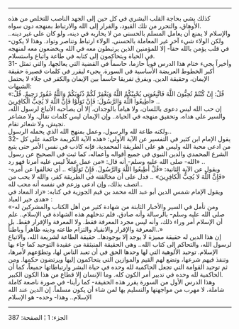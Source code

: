 ------------------------------------------------------------------------

كذلك يشي بحاجة القلب البشري في كل حين إلى الجهد الناصب للتخلص من هذه
الأوهاق، والتحرر من تلك القيود، والفرار إلى الله والارتباط بمنهجه دون
سواه.  
والإسلام لا يمنع أن يعامل المسلم بالحسنى من لا يحاربه في دينه، ولو كان
على غير دينه.. ولكن الولاء شيء آخر غير المعاملة بالحسنى. الولاء ارتباط
وتناصر وتواد. وهذا لا يكون- في قلب يؤمن بالله حقاً- إلا للمؤمنين الذين
يرتبطون معه في الله ويخضعون معه لمنهجه في الحياة ويتحاكمون إلى كتابه في
طاعة واتباع واستسلام.  
31- وأخيراً يجيء ختام هذا الدرس قوياً حازما، حاسماً في القضية التي يعالجها،
والتي تمثل أكبر الخطوط العريضة الأساسية في السورة. يجيء ليقرر في كلمات
قصيرة حقيقة الإيمان، وحقيقة الدين. ويفرق تفريقا حاسماً بين الإيمان والكفر
في جلاء لا يحتمل الشبهات:  
«قُلْ: إِنْ كُنْتُمْ تُحِبُّونَ اللَّهَ فَاتَّبِعُونِي يُحْبِبْكُمُ اللَّهُ وَيَغْفِرْ لَكُمْ ذُنُوبَكُمْ وَاللَّهُ غَفُورٌ
رَحِيمٌ. قُلْ: أَطِيعُوا اللَّهَ وَالرَّسُولَ: فَإِنْ تَوَلَّوْا فَإِنَّ اللَّهَ لا يُحِبُّ الْكافِرِينَ» ..  
إن حب الله ليس دعوى باللسان، ولا هياماً بالوجدان، إلا أن يصاحبه الأتباع
لرسول الله، والسير على هداه، وتحقيق منهجه في الحياة.. وإن الإيمان ليس
كلمات تقال، ولا مشاعر تجيش، ولا شعائر تقام.  
ولكنه طاعة لله والرسول، وعمل بمنهج الله الذي يحمله الرسول..  
32- يقول الإمام ابن كثير في التفسير عن الآية الأولى: «هذه الآية الكريمة
حاكمة على كل من ادعى محبة الله وليس هو على الطريقة المحمدية. فإنه كاذب
في نفس الأمر حتى يتبع الشرع المحمدي والدين النبوي في جميع أقواله
وأعماله، كما ثبت في الصحيح عن رسول الله- صلى الله عليه وسلم- أنه قال:
«من عمل عملاً ليس عليه أمرنا فهو رد» ..  
ويقول عن الآية الثانية: «قُلْ أَطِيعُوا اللَّهَ وَالرَّسُولَ. فَإِنْ تَوَلَّوْا» .. أي
تخالفوا عن أمره- «فَإِنَّ اللَّهَ لا يُحِبُّ الْكافِرِينَ» .. فدل على أن مخالفته في
الطريقة كفر، والله لا يحب من اتصف بذلك، وإن ادعى وزعم في نفسه أنه محب
لله..  
ويقول الإمام شمس الدين أبو عبد الله محمد بن قيم الجوزية في كتابه: «زاد
المعاد في هدى خير العباد» :  
«ومن تأمل في السير والأخبار الثابتة من شهادة كثير من أهل الكتاب
والمشركين له- صلى الله عليه وسلم- بالرسالة وأنه صادق، فلم تدخلهم هذه
الشهادة في الإسلام.. علم أن الإسلام أمر وراء ذلك، وأنه ليس مجرد المعرفة
فقط. ولا المعرفة والإقرار فقط. بل المعرفة والإقرار والانقياد والتزام
طاعته ودينه ظاهراً وباطناً..»  
إن هذا الدين له حقيقة مميزة لا يوجد إلا بوجودها.. حقيقة الطاعة لشريعة
الله، والاتباع لرسول الله، والتحاكم إلى كتاب الله.. وهي الحقيقة المنبثقة
من عقيدة التوحيد كما جاء بها الإسلام. توحيد الألوهية التي لها وحدها الحق
في أن تعبد الناس لها، وتطوّعهم لأمرها، وتنفذ فيهم شرعها، وتضع لهم القيم
والموازين التي يتحاكمون إليها ويرتضون حكمها. ومن ثم توحيد القوامة التي
تجعل الحاكمية لله وحده في حياة البشر وارتباطاتها جميعاً، كما أن الحاكمية
لله وحده في تدبير أمر الكون كله. وما الإنسان إلا قطاع من هذا الكون
الكبير.  
وهذا الدرس الأول من السورة يقرر هذه الحقيقة- كما رأينا- في صورة ناصعة
كاملة شاملة، لا مهرب من مواجهتها والتسليم بها لمن شاء أن يكون مسلماً. إن
الدين عند الله الإسلام.. وهذا- وحده- هو الإسلام

------------------------------------------------------------------------

الجزء: 1 ¦ الصفحة: 387
